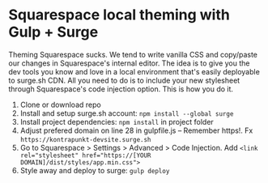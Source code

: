 # Squarespace local theming with Gulp + Surge

Theming Squarespace sucks. We tend to write vanilla CSS and copy/paste our changes in Squarespace's internal editor. The idea is to give you the dev tools you know and love in a local environment that's easily deployable to surge.sh CDN. All you need to do is to include your new stylesheet through Squarespace's code injection option. This is how you do it.

1. Clone or download repo
2. Install and setup surge.sh account: `npm install --global surge`
3. Install project dependencies: `npm install` in project folder
4. Adjust prefered domain on line 28 in gulpfile.js – Remember https!. Fx `https://kontrapunkt-devsite.surge.sh`
5. Go to Squarespace > Settings > Advanced > Code Injection. Add `<link rel="stylesheet" href="https://[YOUR DOMAIN]/dist/styles/app.min.css">`
6. Style away and deploy to surge: `gulp deploy`